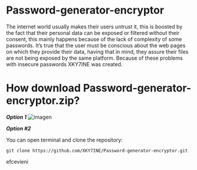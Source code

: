 # Password-generator-encryptor

The internet world usually makes their users untrust it, this is boosted by the fact that their personal data can be exposed or filtered without their consent,
this mainly happens because of the lack of complexity of some passwords. It’s true that the user must be conscious about the web pages on which they provide 
their data, having that in mind, they assure their files are not being exposed by the same platform.
Because of these problems with insecure passwords XKY7INE was created.

# How download Password-generator-encryptor.zip?

***Option 1***
![imagen](https://user-images.githubusercontent.com/114893109/193656710-7881de3d-acb1-4c3c-b2fe-e6d48bc41e46.png)

***Option #2***

You can open terminal and clone the repository:
```
git clone https://github.com/XKY7INE/Password-generator-encryptor.git
```
efcevieni